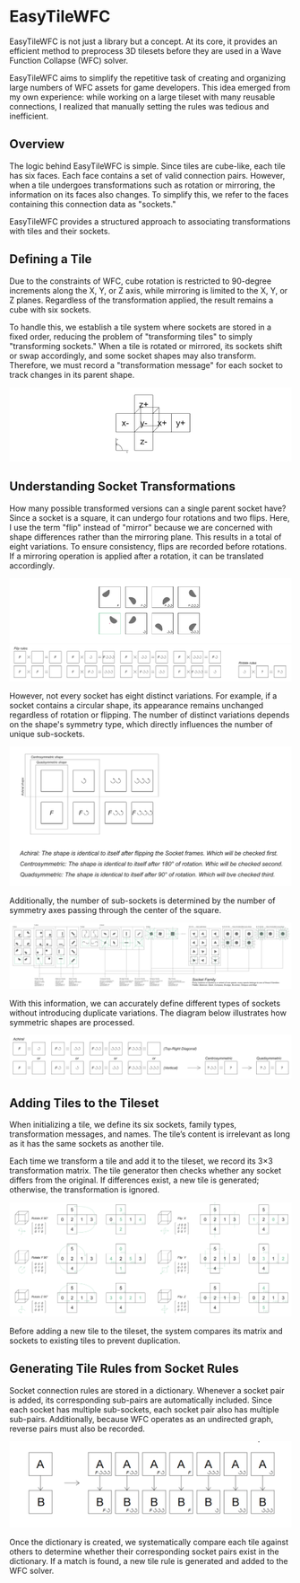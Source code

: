 # EasyTileWFC

EasyTileWFC is not just a library but a concept. At its core, it provides an efficient method to preprocess 3D tilesets before they are used in a Wave Function Collapse (WFC) solver.  

EasyTileWFC aims to simplify the repetitive task of creating and organizing large numbers of WFC assets for game developers. This idea emerged from my own experience: while working on a large tileset with many reusable connections, I realized that manually setting the rules was tedious and inefficient.  

## Overview  

The logic behind EasyTileWFC is simple. Since tiles are cube-like, each tile has six faces. Each face contains a set of valid connection pairs. However, when a tile undergoes transformations such as rotation or mirroring, the information on its faces also changes. To simplify this, we refer to the faces containing this connection data as "sockets."  

EasyTileWFC provides a structured approach to associating transformations with tiles and their sockets.  

## Defining a Tile  

Due to the constraints of WFC, cube rotation is restricted to 90-degree increments along the X, Y, or Z axis, while mirroring is limited to the X, Y, or Z planes. Regardless of the transformation applied, the result remains a cube with six sockets.  

To handle this, we establish a tile system where sockets are stored in a fixed order, reducing the problem of "transforming tiles" to simply "transforming sockets." When a tile is rotated or mirrored, its sockets shift or swap accordingly, and some socket shapes may also transform. Therefore, we must record a "transformation message" for each socket to track changes in its parent shape.  

![UUV Mapping](./tile.png)  

## Understanding Socket Transformations  

How many possible transformed versions can a single parent socket have? Since a socket is a square, it can undergo four rotations and two flips. Here, I use the term "flip" instead of "mirror" because we are concerned with shape differences rather than the mirroring plane. This results in a total of eight variations. To ensure consistency, flips are recorded before rotations. If a mirroring operation is applied after a rotation, it can be translated accordingly.  

![UUV Mapping](./sub.png)  
![UUV Mapping](./tfmessage.png)  

However, not every socket has eight distinct variations. For example, if a socket contains a circular shape, its appearance remains unchanged regardless of rotation or flipping. The number of distinct variations depends on the shape's symmetry type, which directly influences the number of unique sub-sockets.  

![UUV Mapping](./type.png)  

Additionally, the number of sub-sockets is determined by the number of symmetry axes passing through the center of the square.  

![UUV Mapping](./family.png)  

With this information, we can accurately define different types of sockets without introducing duplicate variations. The diagram below illustrates how symmetric shapes are processed.  

![UUV Mapping](./typerule.png)  

## Adding Tiles to the Tileset  

When initializing a tile, we define its six sockets, family types, transformation messages, and names. The tile’s content is irrelevant as long as it has the same sockets as another tile.  

Each time we transform a tile and add it to the tileset, we record its 3×3 transformation matrix. The tile generator then checks whether any socket differs from the original. If differences exist, a new tile is generated; otherwise, the transformation is ignored.  

![UUV Mapping](./tilesystem2.png)  

Before adding a new tile to the tileset, the system compares its matrix and sockets to existing tiles to prevent duplication.  

## Generating Tile Rules from Socket Rules  

Socket connection rules are stored in a dictionary. Whenever a socket pair is added, its corresponding sub-pairs are automatically included. Since each socket has multiple sub-sockets, each socket pair also has multiple sub-pairs. Additionally, because WFC operates as an undirected graph, reverse pairs must also be recorded.  

![UUV Mapping](./subpair.png)  

Once the dictionary is created, we systematically compare each tile against others to determine whether their corresponding socket pairs exist in the dictionary. If a match is found, a new tile rule is generated and added to the WFC solver.  
